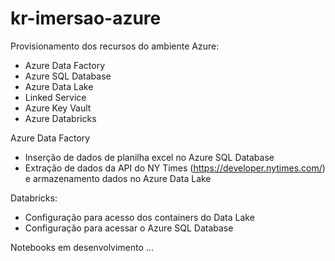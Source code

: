 # kr-imersao-azure

Provisionamento dos recursos do ambiente Azure:
- Azure Data Factory
- Azure SQL Database
- Azure Data Lake
- Linked Service
- Azure Key Vault
- Azure Databricks

Azure Data Factory
- Inserção de dados de planilha excel no Azure SQL Database
- Extração de dados da API do NY Times (https://developer.nytimes.com/) e armazenamento dados no Azure Data Lake

Databricks:
- Configuração para acesso dos containers do Data Lake
- Configuração para acessar o Azure SQL Database
  
Notebooks em desenvolvimento ...
